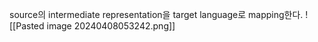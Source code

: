 source의 intermediate representation을 target language로 mapping한다.
![[Pasted image 20240408053242.png]]